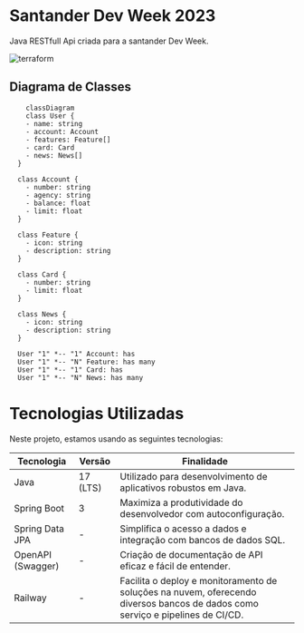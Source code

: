 # Santander Dev Week 2023
Java RESTfull Api criada para a santander Dev Week. 

![terraform](https://img.shields.io/badge/-Spring-white?style=for-the-badge&logo=UML&color=ec63a1&logoColor=white)

## Diagrama de Classes 

```mermaid
    classDiagram
    class User {
    - name: string
    - account: Account
    - features: Feature[]
    - card: Card
    - news: News[]
  }

  class Account {
    - number: string
    - agency: string
    - balance: float
    - limit: float
  }

  class Feature {
    - icon: string
    - description: string
  }

  class Card {
    - number: string
    - limit: float
  }

  class News {
    - icon: string
    - description: string
  }

  User "1" *-- "1" Account: has
  User "1" *-- "N" Feature: has many
  User "1" *-- "1" Card: has
  User "1" *-- "N" News: has many
```

# Tecnologias Utilizadas

Neste projeto, estamos usando as seguintes tecnologias:

| Tecnologia         | Versão        | Finalidade                                                            |
|--------------------|---------------|-----------------------------------------------------------------------|
| Java              | 17 (LTS)      | Utilizado para desenvolvimento de aplicativos robustos em Java.     |
| Spring Boot       | 3             | Maximiza a produtividade do desenvolvedor com autoconfiguração.      |
| Spring Data JPA   | -             | Simplifica o acesso a dados e integração com bancos de dados SQL.   |
| OpenAPI (Swagger) | -             | Criação de documentação de API eficaz e fácil de entender.          |
| Railway            | -             | Facilita o deploy e monitoramento de soluções na nuvem, oferecendo diversos bancos de dados como serviço e pipelines de CI/CD. |
